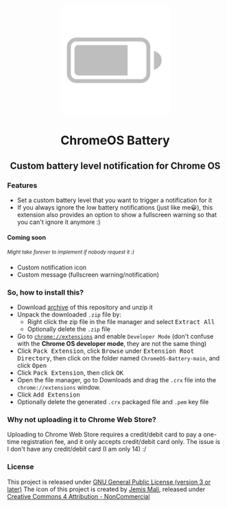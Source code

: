 <p align="center">
  <img src="icon.svg" alt="logo" height="256" width="256" />
</p>
<h1 align="center">ChromeOS Battery</h1>
<h2 align="center">Custom battery level notification for Chrome OS</h2>

### Features
- Set a custom battery level that you want to trigger a notification for it
- If you always ignore the low battery notifications (just like me😀), this extension also provides an option to show a fullscreen warning so that you can't ignore it anymore :)
#### Coming soon
<sup><i>Might take forever to implement if nobody request it :)</i></sup>
- Custom notification icon
- Custom message (fullscreen warning/notification)

### So, how to install this?
- Download [archive](https://github.com/supechicken/ChromeOS-Battery/archive/refs/heads/main.zip) of this repository and unzip it
- Unpack the downloaded `.zip` file by:
  - Right click the zip file in the file manager and select <kbd>Extract All</kbd>
  - Optionally delete the `.zip` file
- Go to [`chrome://extensions`](chrome://extensions) and enable `Developer Mode` (don't confuse with the **Chrome OS developer mode**, they are not the same thing)
- Click <kbd>Pack Extension</kbd>, click <kbd>Browse</kbd> under <kbd>Extension Root Directory</kbd>, then click on the folder named `ChromeOS-Battery-main`, and click <kbd>Open</kbd>
- Click <kbd>Pack Extension</kbd>, then click <kbd>OK</kbd>
- Open the file manager, go to Downloads and drag the `.crx` file into the `chrome://extensions` window.
- Click <kbd>Add Extension</kbd>
- Optionally delete the generated `.crx` packaged file and `.pem` key file

### Why not uploading it to Chrome Web Store?
Uploading to Chrome Web Store requires a credit/debit card to pay a one-time registration fee, and it only accepts credit/debit card only. The issue is I don't have any credit/debit card (I am only 14) :/

### License
This project is released under [GNU General Public License (version 3 or later)](http://www.gnu.org/licenses/gpl.txt)
The icon of this project is created by [Jemis Mali](https://iconscout.com/contributors/jemismali), released under [Creative Commons 4 Attribution - NonCommercial](https://creativecommons.org/licenses/by-nc/4.0/)



